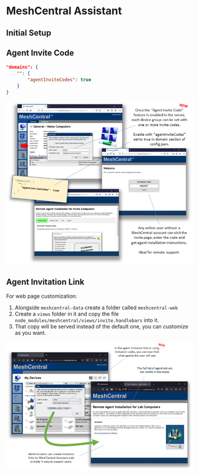 # MeshCentral Assistant

## Initial Setup

## Agent Invite Code

```json
"domains": {
    "": {
        "agentInviteCodes": true
    }
}
```

![agent invite code](images/assistant_agent_code.png)

## Agent Invitation Link

For web page customization:

1. Alongside `meshcentral-data` create a folder called `meshcentral-web`
2. Create a `views` folder in it and copy the file `node_modules/meshcentral/views/invite.handlebars` into it.
3. That copy will be served instead of the default one, you can customize as you want.

![agent invite code](images/assistant_invitation_link.png)
